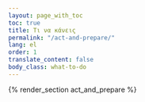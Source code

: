 ```yaml
---
layout: page_with_toc
toc: true
title: Τι να κάνεις
permalink: "/act-and-prepare/"
lang: el
order: 1
translate_content: false
body_class: what-to-do
---
```



{% render_section act_and_prepare %}
